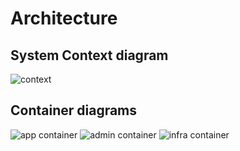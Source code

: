# Architecture

## System Context diagram

![context](http://www.plantuml.com/plantuml/proxy?cache=no&src=https://raw.githubusercontent.com/jamro/oversort/master/docs/diagrams/contex.puml?token=AAWVPBFISUYVHVOYJTYDNM25YPVUI)

## Container diagrams

![app container](http://www.plantuml.com/plantuml/proxy?cache=no&src=https://raw.githubusercontent.com/jamro/oversort/master/docs/diagrams/container_app.puml?token=AAWVPBGEJE6JFMNVFMCEOHK5YPWC6)
![admin container](http://www.plantuml.com/plantuml/proxy?cache=no&src=https://raw.githubusercontent.com/jamro/oversort/master/docs/diagrams/container_admin.puml?token=AAWVPBG2J52GYVDER2DFSS25YPWCE)
![infra container](http://www.plantuml.com/plantuml/proxy?cache=no&src=https://raw.githubusercontent.com/jamro/oversort/master/docs/diagrams/container_infrastructure.puml?token=AAWVPBBMJ4JFGOGLR6IXVVS5YPWD4)
